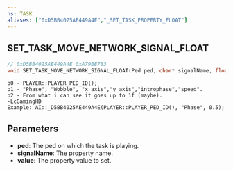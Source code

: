 ```yaml
---
ns: TASK
aliases: ["0xD5BB4025AE449A4E","_SET_TASK_PROPERTY_FLOAT"]
---
```

## SET_TASK_MOVE_NETWORK_SIGNAL_FLOAT

```c
// 0xD5BB4025AE449A4E 0xA79BE783
void SET_TASK_MOVE_NETWORK_SIGNAL_FLOAT(Ped ped, char* signalName, float value);
```

```
p0 - PLAYER::PLAYER_PED_ID();  
p1 - "Phase", "Wobble", "x_axis","y_axis","introphase","speed".  
p2 - From what i can see it goes up to 1f (maybe).  
-LcGamingHD  
Example: AI::_D5BB4025AE449A4E(PLAYER::PLAYER_PED_ID(), "Phase", 0.5);  
```

## Parameters
* **ped**: The ped on which the task is playing.
* **signalName**: The property name.
* **value**: The property value to set.

